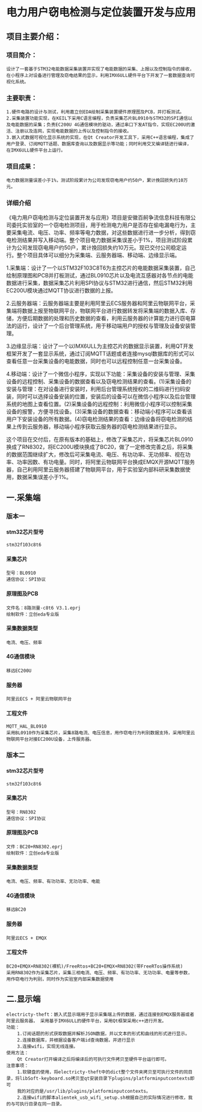 # 电力用户窃电检测与定位装置开发与应用
## 项目主要介绍：
### 项目简介：
    设计了一套基于STM32电能数据采集装置并实现了电能数据的采集、上报以及控制指令的接收，在小程序上对设备进行管理及窃电结果的显示，利用IMX6ULL硬件平台下开发了一套数据查询可视化系统。
### 主要职责：
    1.硬件电路的设计与测试，利用嘉立创EDA绘制采集装置硬件原理图及PCB，并打板测试。
    2.采集装置功能实现，在KEIL下采用C语言编程，负责采集芯片BL0910与STM32的SPI通信以及电能数据的采集；负责EC200U 4G通信模块的驱动，通过串口下发AT指令，实现EC200U的激活、注册以及连网，实现电能数据的上传以及控制指令的接收。
    3.嵌入式数据可视化显示系统的实现，在Qt Creator开发工具下，采用C++语言编程，集成了用户登录、订阅MQTT话题、数据库查询以及数据显示等功能；同时利用交叉编译链进行编译，在IMX6ULL硬件平台上运行。
### 项目成果：
    电力数据测量误差小于1%，测试阶段累计为公司发现窃电用户约50户，累计挽回损失约10万元。
### 详细介绍
《电力用户窃电检测与定位装置开发与应用》项目是安徽百舸争流信息科技有限公司委托实验室的一个窃电检测项目，用于检测电力用户是否存在偷电漏电行为，主要采集电流、电压、功率、频率等电力数据，对这些数据进行进一步分析，得到窃电检测结果并写入移动端。整个项目电力数据采集误差小于1%，项目测试阶段累计为公司发现窃电用户约50户，累计挽回损失约10万元。现已交付公司稳定运行。整个项目具体可以细分为采集端、云服务器端、移动端、边缘显示端。

​	1.采集端：设计了一个以STM32F103C8T6为主控芯片的电能数据采集装置，自己绘制原理图和PCB并打板测试，通过BL0910芯片以及电流互感器对各节点的电能数据进行采集，数据采集芯片利用SPI协议与STM32进行通信，然后STM32利用EC200U模块通过MQTT协议进行数据的上报。

​	2.云服务器端：云服务器端主要是利用阿里云ECS服务器和阿里云物联网平台，采集端将数据上报至物联网平台，物联网平台进行数据转发将采集端的数据入库、存储，方便后期数据的处理和历史数据的查看，利用云服务器的计算能力进行窃电算法的运行，设计了一个后台管理系统，用于移动端用户的授权与管理及设备安装管理。

​	3.边缘显示端：设计了一个以IMX6ULL为主控芯片的数据显示装置，利用QT开发框架开发了一套显示系统，通过订阅MQTT话题或者连接mysql数据库的形式可以查看任意一台采集设备的电能数据，同时也可以远程控制任意一台采集设备。

​	4.移动端：设计了一个微信小程序，实现以下功能：采集设备的安装与管理、采集设备的远程控制、采集设备的数据查看以及窃电检测结果的查看。(1)采集设备的安装与管理：在对设备进行安装时，利用后台管理系统授权的二维码进行扫码安装，同时可以选择设备安装的位置，安装后的设备可以在微信小程序以及后台管理系统的地图上查看位置。(2)采集设备的远程控制：利用微信小程序可以控制采集设备的报警，方便寻找设备。(3)采集设备的数据查看：移动端小程序可以查看该用户下安装设备的所有数据。(4)窃电检测结果的查看：边缘设备将窃电检测的结果上传到云服务器，移动端小程序获取云服务器的窃电检测结果进行显示。

​	这个项目在交付后，在原有版本的基础上，修改了采集芯片，将采集芯片BL0910换成了RN8302，将EC200U模块换成了BC20，做了一定修改完善之后，将采集的数据范围继续扩大，修改后可采集电流、电压、有功功率、无功频率、视在功率、功率因数、有功电量。同时，将阿里云物联网平台换成EMQX开源MQTT服务器，自己利用阿里云服务器搭建了物联网平台，用于实验室内部科研采集数据使用，数据采集误差小于1%。
## 一.采集端

### 版本一

#### stm32芯片型号
    stm32f103c8t6
#### 采集芯片
    型号：BL0910
    通信协议：SPI协议
#### 原理图及PCB
    文件名：8路测量-c8t6 V3.1.eprj
    绘制软件：立创eda专业版
#### 采集数据类型
    电流、电压、频率
#### 4G通信模块
    移远EC200U
#### 服务器
    阿里云ECS + 阿里云物联网平台
#### 工程文件
    MQTT_HAL_BL0910
    采用BL0910作为采集芯片，采集8路电流、电压信息，用作窃电行为判别数据支持，采用阿里云物联网平台对接EC200U设备，上传服务器。

### 版本二
#### stm32芯片型号
    stm32f103c8t6
#### 采集芯片
    型号：RN8302
    通信协议：SPI协议
#### 原理图及PCB
    文件：BC20+RN8302.eprj
    绘制软件：立创eda专业版
#### 采集数据类型
    电流、电压、频率、有功功率、无功功率、电能
#### 4G通信模块
    移远BC20
#### 服务器
    阿里云ECS + EMQX
#### 工程文件
    BC20+EMQX+RN8302(裸机)/FreeRtos+BC20+EMQX+RN8302(带FreeRTos操作系统)
    采用RN8302作为采集芯片，采集三相电流、电压、频率、有功功率、无功功率、电量等参数，用作窃电行为判别，同时作为实验室内部采集数据使用
## 二.显示端
    electricty-theft：嵌入式显示端用于显示采集端上传的数据，通过连接到EMQX服务器或者阿里云服务器， 采用基于IMX6ULL的硬件平台，采用Qt框架采用c++进行开发。
    功能：
        1.订阅话题的形式获取数据并解析JSON数据，并以文本的形式和曲线的形式进行显示。
        2.连接数据库，并根据设备客户端id查询数据，并进行显示
        3.连接wifi，实现无线连接。
    使用方法：
        Qt Creator打开编译之后将编译后的可执行文件拷贝至硬件平台运行即可。
    注意事项：
        1.软键盘的使用，将electricty-theft中的dict整个文件夹拷贝至可执行文件的同目录，将libSoft-keyboard.so拷贝至qt安装目录下plugins/platforminputcontexts即可
        我的对应的是/usr/lib/plugins/platforminputcontexts。
        2.连接wifi的脚本alientek_usb_wifi_setup.sh根据自己的实际情况进行修改，我的与可执行目录在同一目录。
        
        
   
    
    
